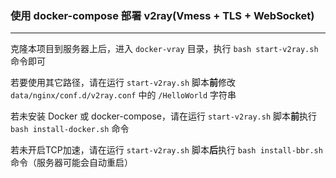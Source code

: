 ### 使用 docker-compose 部署 v2ray(Vmess + TLS + WebSocket)

---

克隆本项目到服务器上后，进入 `docker-vray` 目录，执行 `bash start-v2ray.sh` 命令即可

若要使用其它路径，请在运行 `start-v2ray.sh` 脚本<b>前</b>修改 `data/nginx/conf.d/v2ray.conf` 中的 `/HelloWorld` 字符串

若未安装 Docker 或 docker-compose，请在运行 `start-v2ray.sh` 脚本<b>前</b>执行 `bash install-docker.sh` 命令

若未开启TCP加速，请在运行 `start-v2ray.sh` 脚本<b>后</b>执行 `bash install-bbr.sh` 命令（服务器可能会自动重启）

